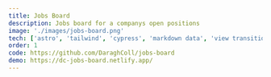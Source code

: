 ```yaml
---
title: Jobs Board
description: Jobs board for a companys open positions
image: './images/jobs-board.png'
tech: ['astro', 'tailwind', 'cypress', 'markdown data', 'view transitions API']
order: 1
code: https://github.com/DaraghColl/jobs-board
demo: https://dc-jobs-board.netlify.app/
---
```

